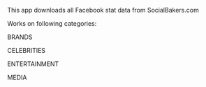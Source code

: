 This app downloads all Facebook stat data from SocialBakers.com

Works on following categories:

BRANDS

CELEBRITIES

ENTERTAINMENT

MEDIA
